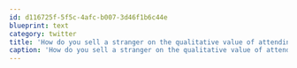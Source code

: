 ```yaml
---
id: d116725f-5f5c-4afc-b007-3d46f1b6c44e
blueprint: text
category: twitter
title: 'How do you sell a stranger on the qualitative value of attending a #WDS or TEDx conference?'
caption: 'How do you sell a stranger on the qualitative value of attending a <span class="hashtag hashtag_local">#<a href="http://tweettemp.darylchymko.ca/?tag=wds">WDS</a> or TEDx conference?'
---
```

